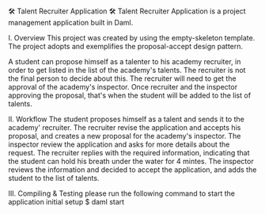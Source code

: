 🛠️ Talent Recruiter Application 🛠️
Talent Recruiter Application is a project management application built in Daml.

I. Overview
This project was created by using the empty-skeleton template. The project adopts and exemplifies the proposal-accept design pattern.

A student can propose himself as a talenter to his academy recruiter, in order to get listed in the list of the academy's talents. The recruiter is not the final person to decide about this. The recruiter will need to get the approval of the academy's inspector. 
Once recruiter and the inspector approving the proposal, that's when the student will be added to the list of talents.

II. Workflow
The student proposes himself as a talent and sends it to the academy' recruiter. 
The recruiter revise the application and accepts his proposal, and creates a new proposal for the academy's inspector. 
The inspector review the application and asks for more details about the request.
The recruiter replies with the required information, indicating that the student can hold his breath under the water for 4 mintes. 
The inspector reviews the information and decided to accept the application, and adds the student to the list of talents.  

III. Compiling & Testing
please run the following command to start the application initial setup
$ daml start